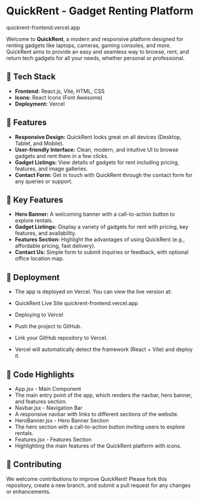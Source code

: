 # QuickRent - Gadget Renting Platform 
 quickrent-frontend.vercel.app

Welcome to **QuickRent**, a modern and responsive platform designed for renting gadgets like laptops, cameras, gaming consoles, and more. QuickRent aims to provide an easy and seamless way to browse, rent, and return tech gadgets for all your needs, whether personal or professional.

## 🚀 **Tech Stack**

- **Frontend:** React.js, Vite, HTML, CSS
- **Icons:** React Icons (Font Awesome)
- **Deployment:** Vercel

## 🌟 **Features**

- **Responsive Design:** QuickRent looks great on all devices (Desktop, Tablet, and Mobile).
- **User-friendly Interface:** Clean, modern, and intuitive UI to browse gadgets and rent them in a few clicks.
- **Gadget Listings:** View details of gadgets for rent including pricing, features, and image galleries.
- **Contact Form:** Get in touch with QuickRent through the contact form for any queries or support.

## 🎯 **Key Features**

- **Hero Banner:** A welcoming banner with a call-to-action button to explore rentals.
- **Gadget Listings:** Display a variety of gadgets for rent with pricing, key features, and availability.
- **Features Section:** Highlight the advantages of using QuickRent (e.g., affordable pricing, fast delivery).
- **Contact Us:** Simple form to submit inquiries or feedback, with optional office location map.

## 🚀 **Deployment**
- The app is deployed on Vercel. You can view the live version at:

 - QuickRent Live Site quickrent-frontend.vercel.app

 - Deploying to Vercel
 - Push the project to GitHub.
 - Link your GitHub repository to Vercel.
 - Vercel will automatically detect the framework (React + Vite) and deploy it.
 
## 📝 Code Highlights
 - App.jsx - Main Component
 - The main entry point of the app, which renders the navbar, hero banner, and features 
    section.
 - Navbar.jsx - Navigation Bar
 - A responsive navbar with links to different sections of the website.
 - HeroBanner.jsx - Hero Banner Section
 - The hero section with a call-to-action button inviting users to explore rentals.
 - Features.jsx - Features Section
 - Highlighting the main features of the QuickRent platform with icons.

## 🌱 Contributing
We welcome contributions to improve QuickRent! Please fork this repository, create a new branch, and submit a pull request for any changes or enhancements.



 
